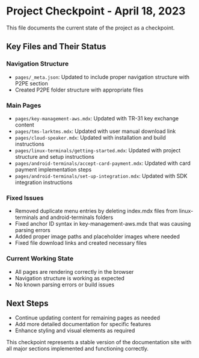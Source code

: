 # Project Checkpoint - April 18, 2023

This file documents the current state of the project as a checkpoint.

## Key Files and Their Status

### Navigation Structure
- `pages/_meta.json`: Updated to include proper navigation structure with P2PE section
- Created P2PE folder structure with appropriate files

### Main Pages
- `pages/key-management-aws.mdx`: Updated with TR-31 key exchange content
- `pages/tms-larktms.mdx`: Updated with user manual download link
- `pages/cloud-speaker.mdx`: Updated with installation and build instructions
- `pages/linux-terminals/getting-started.mdx`: Updated with project structure and setup instructions
- `pages/android-terminals/accept-card-payment.mdx`: Updated with card payment implementation steps
- `pages/android-terminals/set-up-integration.mdx`: Updated with SDK integration instructions

### Fixed Issues
- Removed duplicate menu entries by deleting index.mdx files from linux-terminals and android-terminals folders
- Fixed anchor ID syntax in key-management-aws.mdx that was causing parsing errors
- Added proper image paths and placeholder images where needed
- Fixed file download links and created necessary files

### Current Working State
- All pages are rendering correctly in the browser
- Navigation structure is working as expected
- No known parsing errors or build issues

## Next Steps
- Continue updating content for remaining pages as needed
- Add more detailed documentation for specific features
- Enhance styling and visual elements as required

This checkpoint represents a stable version of the documentation site with all major sections implemented and functioning correctly.
